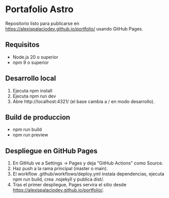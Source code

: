 # Portafolio Astro

Repositorio listo para publicarse en https://alexispalaciodev.github.io/portfolio/ usando GitHub Pages.

## Requisitos
- Node.js 20 o superior
- npm 9 o superior

## Desarrollo local
1. Ejecuta npm install
2. Ejecuta npm run dev
3. Abre http://localhost:4321/ (el base cambia a / en modo desarrollo).

## Build de produccion
- npm run build
- npm run preview

## Despliegue en GitHub Pages
1. En GitHub ve a Settings -> Pages y deja "GitHub Actions" como Source.
2. Haz push a la rama principal (master o main).
3. El workflow .github/workflows/deploy.yml instala dependencias, ejecuta npm run build, crea .nojekyll y publica dist/.
4. Tras el primer despliegue, Pages servira el sitio desde https://alexispalaciodev.github.io/portfolio/.

